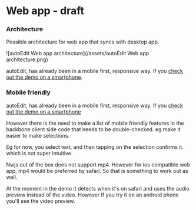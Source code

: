 # Web app - draft

### Architecture

<!-- diagram https://docs.google.com/drawings/d/1ejWYXDHeD-kmScTQG-qDFpuPxNIO7mMn3CrkDEfVxBY/edit -->

Possible architecture for web app that syncs with desktop app.

![autoEdit Web app architecture](/assets/autoEdit Web app architecture.png)


autoEdit, has already been in a mobile first, responsive way. If you [check out the demo on a smartphone](https://opennewslabs.github.io/autoEdit_2/public/demo/index.html).

### Mobile friendly
autoEdit, has already been in a mobile first, responsive way. If you [check out the demo on a smartphone](https://opennewslabs.github.io/autoEdit_2/public/demo/index.html)

However there is the need to make a list of mobile friendly features in the backbone client side code that needs to be double-checked. eg make it easier to make selections.

Eg for now, you select text, and then tapping on the selection confirms it. which is not super intuitive.

Nwjs out of the box does not support mp4. However for ios compatible web app, mp4 would be preferred by safari. So that is something to work out as well.

At the moment in the demo it detects when it's on safari and uses the audio preview instead of the video. However If you try it on an android phone you'll see the video preview.
